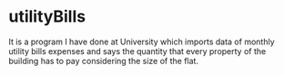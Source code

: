 # utilityBills
It is a program I have done at University which imports data of monthly utility bills expenses and says the quantity that every property of the building has to pay considering the size of the flat. 
